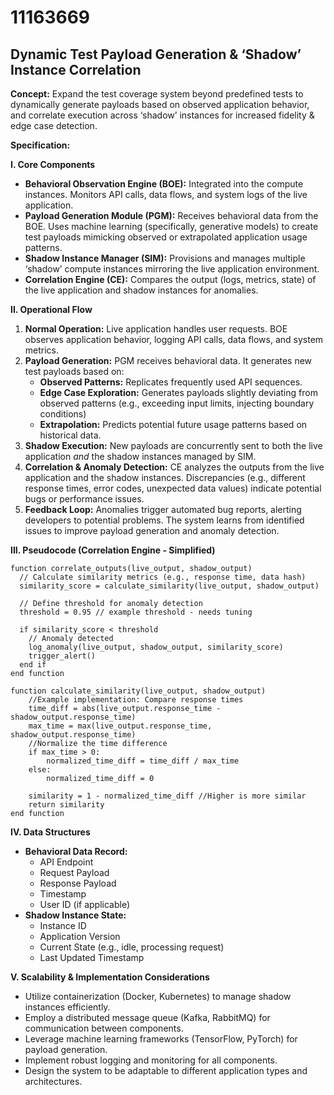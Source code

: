 # 11163669

## Dynamic Test Payload Generation & ‘Shadow’ Instance Correlation

**Concept:** Expand the test coverage system beyond predefined tests to dynamically generate payloads based on observed application behavior, and correlate execution across ‘shadow’ instances for increased fidelity & edge case detection.

**Specification:**

**I. Core Components**

*   **Behavioral Observation Engine (BOE):** Integrated into the compute instances. Monitors API calls, data flows, and system logs of the live application.
*   **Payload Generation Module (PGM):**  Receives behavioral data from the BOE. Uses machine learning (specifically, generative models) to create test payloads mimicking observed or extrapolated application usage patterns.
*   **Shadow Instance Manager (SIM):**  Provisions and manages multiple ‘shadow’ compute instances mirroring the live application environment.
*   **Correlation Engine (CE):**  Compares the output (logs, metrics, state) of the live application and shadow instances for anomalies.

**II. Operational Flow**

1.  **Normal Operation:** Live application handles user requests. BOE observes application behavior, logging API calls, data flows, and system metrics.
2.  **Payload Generation:** PGM receives behavioral data. It generates new test payloads based on:
    *   **Observed Patterns:**  Replicates frequently used API sequences.
    *   **Edge Case Exploration:**  Generates payloads slightly deviating from observed patterns (e.g., exceeding input limits, injecting boundary conditions)
    *   **Extrapolation:** Predicts potential future usage patterns based on historical data.
3.  **Shadow Execution:** New payloads are concurrently sent to both the live application *and* the shadow instances managed by SIM.
4.  **Correlation & Anomaly Detection:** CE analyzes the outputs from the live application and the shadow instances. Discrepancies (e.g., different response times, error codes, unexpected data values) indicate potential bugs or performance issues.
5.  **Feedback Loop:** Anomalies trigger automated bug reports, alerting developers to potential problems. The system learns from identified issues to improve payload generation and anomaly detection.

**III.  Pseudocode (Correlation Engine - Simplified)**

```
function correlate_outputs(live_output, shadow_output)
  // Calculate similarity metrics (e.g., response time, data hash)
  similarity_score = calculate_similarity(live_output, shadow_output)

  // Define threshold for anomaly detection
  threshold = 0.95 // example threshold - needs tuning

  if similarity_score < threshold
    // Anomaly detected
    log_anomaly(live_output, shadow_output, similarity_score)
    trigger_alert()
  end if
end function

function calculate_similarity(live_output, shadow_output)
    //Example implementation: Compare response times
    time_diff = abs(live_output.response_time - shadow_output.response_time)
    max_time = max(live_output.response_time, shadow_output.response_time)
    //Normalize the time difference
    if max_time > 0:
        normalized_time_diff = time_diff / max_time
    else:
        normalized_time_diff = 0

    similarity = 1 - normalized_time_diff //Higher is more similar
    return similarity
end function
```

**IV.  Data Structures**

*   **Behavioral Data Record:**
    *   API Endpoint
    *   Request Payload
    *   Response Payload
    *   Timestamp
    *   User ID (if applicable)
*   **Shadow Instance State:**
    *   Instance ID
    *   Application Version
    *   Current State (e.g., idle, processing request)
    *   Last Updated Timestamp

**V.  Scalability & Implementation Considerations**

*   Utilize containerization (Docker, Kubernetes) to manage shadow instances efficiently.
*   Employ a distributed message queue (Kafka, RabbitMQ) for communication between components.
*   Leverage machine learning frameworks (TensorFlow, PyTorch) for payload generation.
*   Implement robust logging and monitoring for all components.
*   Design the system to be adaptable to different application types and architectures.